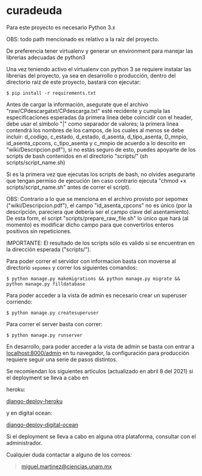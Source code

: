 # curadeuda

Para este proyecto es necesario Python 3.x

OBS: todo path mencionado es relativo a la raíz del proyecto.

De preferencia tener virtualenv y generar un environment para manejar las librerias adecuadas de python3

Una vez teniendo activo el virtualenv con python 3 se requiere instalar las librerias del proyecto, ya sea en desarrollo o producción, dentro del directorio raiz de este proyecto, bastará con ejecutar:

`$ pip install -r requirements.txt`

Antes de cargar la información, asegurate que el archivo "raw/CPdescargatxt/CPdescarga.txt" esté recidente y cumpla las especificaciones esperadas (la primera línea debe coincidir con el header, debe usar el símbolo "|" como separador de valores; la primera linea contendrá los nombres de los campos, de los cuales al menos se debe incluir: d_codigo, c_estado, d_estado, d_asenta, d_tipo_asenta, D_mnpio, id_asenta_cpcons, c_tipo_asenta y c_mnpio de acuerdo a lo descrito en "wiki/Descripcion.pdf"), si no estás seguro de esto, puedes apoyarte de los scripts de bash contenidos en el directorio "scripts/" (sh scripts/script_name.sh)

Si es la primera vez que ejecutas los scripts de bash, no olvides asegurarte que tengan permiso de ejecución (en caso contrario ejecuta "chmod +x scripts/script_name.sh" antes de correr el script).

OBS: Contrario a lo que se menciona en el archivo provisto por sepomex ("wiki/Descripcion.pdf"), el campo "id_asenta_cpcons" no es único (por la descripción, pareciera que debería ser el campo clave del asentamiento). De esta form, el script "scripts/prepare_raw_file.sh" lo único que hará (al momento) es modificar dicho campo para que convertirlos enteros positivos sin repeticiones.

IMPORTANTE: El resultado de los scripts sólo es valido si se encuentran en la dirección esperada ("scripts/").

Para poder correr el servidor con informacion basta con moverse al directorio `sepomex` y correr los siguientes comandos:

`$ python manage.py makemigrations && python manage.py migrate && python manage.py filldatabase`

Para poder acceder a la vista de admin es necesario crear un superuser corriendo:

`$ python manage.py createsuperuser`

Para correr el server basta con correr:

`$ python manage.py runserver`

En desarrollo, para poder acceder a la vista de admin se basta con entrar a [localhost:8000/admin](http://localhost:8000/) en tu navegador, la configuración para producción requiere seguir una serie de pasos distintos.

Se recomiendan los siguientes artículos (actualizado en abril 8 del 2021) si el deployment se lleva a cabo en

heroku:

[django-deploy-heroku](https://medium.com/@hdsingh13/deploying-django-app-on-heroku-with-postgres-as-backend-b2f3194e8a43)

y en digital ocean:

[diango-deploy-digital-ocean](https://www.digitalocean.com/community/tutorials/how-to-deploy-a-local-django-app-to-a-vps)

Si el deployment se lleva a cabo en alguna otra plataforma, consultar con el administrador.

Cualquier duda contactar a alguno de los correos:

> [miguel.martinez@ciencias.unam.mx](mailto:miguel.martinez@ciencias.unam.mx)
